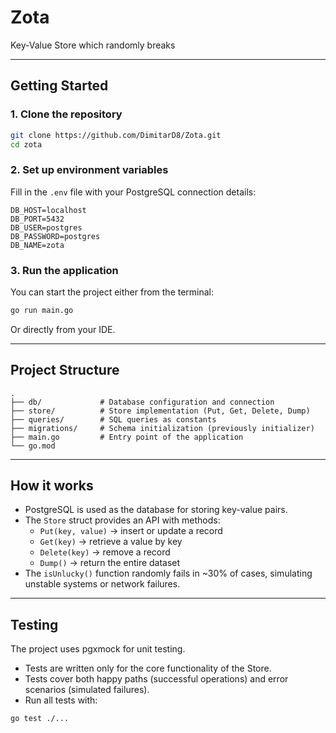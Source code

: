 # Zota
Key-Value Store which randomly breaks

---

## Getting Started

### 1. Clone the repository
```bash
git clone https://github.com/DimitarD8/Zota.git
cd zota
```

### 2. Set up environment variables
Fill in the `.env` file with your PostgreSQL connection details:
```
DB_HOST=localhost
DB_PORT=5432
DB_USER=postgres
DB_PASSWORD=postgres
DB_NAME=zota
```

### 3. Run the application
You can start the project either from the terminal:
```bash
go run main.go
```

Or directly from your IDE.

---

## Project Structure
```
.
├── db/             # Database configuration and connection
├── store/          # Store implementation (Put, Get, Delete, Dump)
├── queries/        # SQL queries as constants
├── migrations/     # Schema initialization (previously initializer)
├── main.go         # Entry point of the application
└── go.mod
```

---

##  How it works
- PostgreSQL is used as the database for storing key-value pairs.
- The `Store` struct provides an API with methods:
    - `Put(key, value)` → insert or update a record
    - `Get(key)` → retrieve a value by key
    - `Delete(key)` → remove a record
    - `Dump()` → return the entire dataset
- The `isUnlucky()` function randomly fails in ~30% of cases, simulating unstable systems or network failures.

---

## Testing
The project uses pgxmock for unit testing.

- Tests are written only for the core functionality of the Store.
- Tests cover both happy paths (successful operations) and error scenarios (simulated failures).
- Run all tests with:
```bash
go test ./...
```